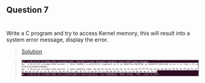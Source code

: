 

## Question 7
#
Write a C program and try to access Kernel memory, this will result into a system error message, display the error.
>[Solution](./q3.sh)

>![Output Screenshot](./output1.jpg)
#